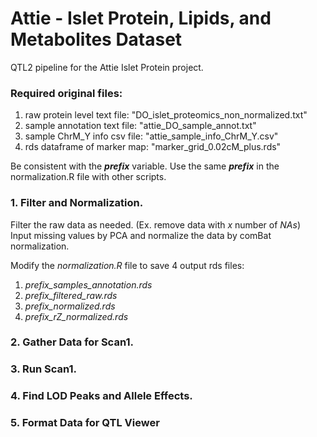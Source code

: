 # Attie - Islet Protein, Lipids, and Metabolites Dataset
  
QTL2 pipeline for the Attie Islet Protein project.  

### Required original files:  
 1. raw protein level text file: "DO_islet_proteomics_non_normalized.txt"  
 2. sample annotation text file: "attie_DO_sample_annot.txt"  
 3. sample ChrM_Y info csv file: "attie_sample_info_ChrM_Y.csv"  
 4. rds dataframe of marker map: "marker_grid_0.02cM_plus.rds"  
  
Be consistent with the ___prefix___ variable. Use the same ___prefix___ in the normalization.R file with other scripts.  
  
  
### 1. Filter and Normalization. 
Filter the raw data as needed. (Ex. remove data with _x_ number of _NAs_)  
Input missing values by PCA and normalize the data by comBat normalization.  
  
Modify the _normalization.R_ file to save 4 output rds files:  
 1. _prefix_samples_annotation.rds_   
 2. _prefix_filtered_raw.rds_       
 3. _prefix_normalized.rds_   
 4. _prefix_rZ_normalized.rds_ 
 
### 2. Gather Data for Scan1. 

### 3. Run Scan1. 

### 4. Find LOD Peaks and Allele Effects. 

### 5. Format Data for QTL Viewer


